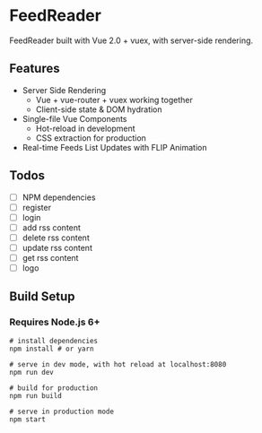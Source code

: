 # FeedReader
FeedReader built with Vue 2.0 + vuex, with server-side rendering.

## Features
- Server Side Rendering
    - Vue + vue-router + vuex working together
    - Client-side state & DOM hydration
- Single-file Vue Components
    - Hot-reload in development
    - CSS extraction for production
- Real-time Feeds List Updates with FLIP Animation

## Todos
- [ ] NPM dependencies
- [ ] register
- [ ] login
- [ ] add rss content
- [ ] delete rss content
- [ ] update rss content
- [ ] get rss content
- [ ] logo 

## Build Setup
### Requires Node.js 6+
```
# install dependencies
npm install # or yarn

# serve in dev mode, with hot reload at localhost:8080
npm run dev

# build for production
npm run build

# serve in production mode
npm start
```


